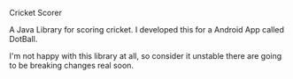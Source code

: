 Cricket Scorer

A Java Library for scoring cricket. I developed this for a Android App called DotBall.

I'm not happy with this library at all, so consider it unstable there are going to be breaking changes real soon.